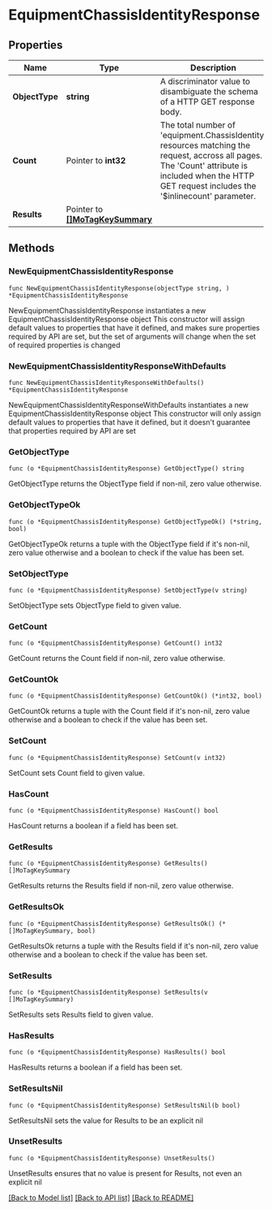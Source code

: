 # EquipmentChassisIdentityResponse

## Properties

Name | Type | Description | Notes
------------ | ------------- | ------------- | -------------
**ObjectType** | **string** | A discriminator value to disambiguate the schema of a HTTP GET response body. | 
**Count** | Pointer to **int32** | The total number of &#39;equipment.ChassisIdentity&#39; resources matching the request, accross all pages. The &#39;Count&#39; attribute is included when the HTTP GET request includes the &#39;$inlinecount&#39; parameter. | [optional] 
**Results** | Pointer to [**[]MoTagKeySummary**](mo.TagKeySummary.md) |  | [optional] 

## Methods

### NewEquipmentChassisIdentityResponse

`func NewEquipmentChassisIdentityResponse(objectType string, ) *EquipmentChassisIdentityResponse`

NewEquipmentChassisIdentityResponse instantiates a new EquipmentChassisIdentityResponse object
This constructor will assign default values to properties that have it defined,
and makes sure properties required by API are set, but the set of arguments
will change when the set of required properties is changed

### NewEquipmentChassisIdentityResponseWithDefaults

`func NewEquipmentChassisIdentityResponseWithDefaults() *EquipmentChassisIdentityResponse`

NewEquipmentChassisIdentityResponseWithDefaults instantiates a new EquipmentChassisIdentityResponse object
This constructor will only assign default values to properties that have it defined,
but it doesn't guarantee that properties required by API are set

### GetObjectType

`func (o *EquipmentChassisIdentityResponse) GetObjectType() string`

GetObjectType returns the ObjectType field if non-nil, zero value otherwise.

### GetObjectTypeOk

`func (o *EquipmentChassisIdentityResponse) GetObjectTypeOk() (*string, bool)`

GetObjectTypeOk returns a tuple with the ObjectType field if it's non-nil, zero value otherwise
and a boolean to check if the value has been set.

### SetObjectType

`func (o *EquipmentChassisIdentityResponse) SetObjectType(v string)`

SetObjectType sets ObjectType field to given value.


### GetCount

`func (o *EquipmentChassisIdentityResponse) GetCount() int32`

GetCount returns the Count field if non-nil, zero value otherwise.

### GetCountOk

`func (o *EquipmentChassisIdentityResponse) GetCountOk() (*int32, bool)`

GetCountOk returns a tuple with the Count field if it's non-nil, zero value otherwise
and a boolean to check if the value has been set.

### SetCount

`func (o *EquipmentChassisIdentityResponse) SetCount(v int32)`

SetCount sets Count field to given value.

### HasCount

`func (o *EquipmentChassisIdentityResponse) HasCount() bool`

HasCount returns a boolean if a field has been set.

### GetResults

`func (o *EquipmentChassisIdentityResponse) GetResults() []MoTagKeySummary`

GetResults returns the Results field if non-nil, zero value otherwise.

### GetResultsOk

`func (o *EquipmentChassisIdentityResponse) GetResultsOk() (*[]MoTagKeySummary, bool)`

GetResultsOk returns a tuple with the Results field if it's non-nil, zero value otherwise
and a boolean to check if the value has been set.

### SetResults

`func (o *EquipmentChassisIdentityResponse) SetResults(v []MoTagKeySummary)`

SetResults sets Results field to given value.

### HasResults

`func (o *EquipmentChassisIdentityResponse) HasResults() bool`

HasResults returns a boolean if a field has been set.

### SetResultsNil

`func (o *EquipmentChassisIdentityResponse) SetResultsNil(b bool)`

 SetResultsNil sets the value for Results to be an explicit nil

### UnsetResults
`func (o *EquipmentChassisIdentityResponse) UnsetResults()`

UnsetResults ensures that no value is present for Results, not even an explicit nil

[[Back to Model list]](../README.md#documentation-for-models) [[Back to API list]](../README.md#documentation-for-api-endpoints) [[Back to README]](../README.md)


